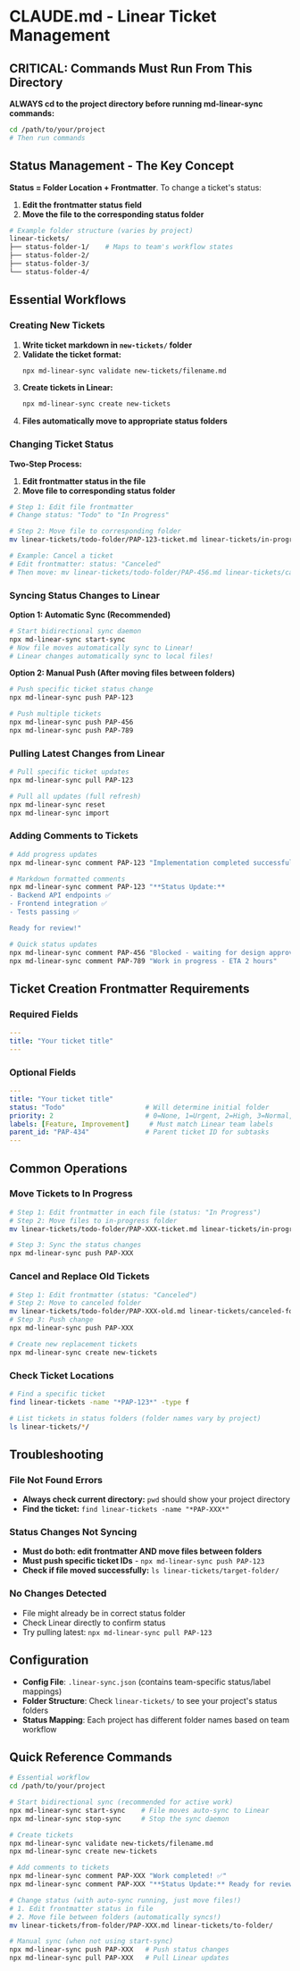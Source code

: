 # CLAUDE.md - Linear Ticket Management

## CRITICAL: Commands Must Run From This Directory

**ALWAYS cd to the project directory before running md-linear-sync commands:**

```bash
cd /path/to/your/project
# Then run commands
```

## Status Management - The Key Concept

**Status = Folder Location + Frontmatter**. To change a ticket's status:
1. **Edit the frontmatter status field**
2. **Move the file to the corresponding status folder**

```bash
# Example folder structure (varies by project)
linear-tickets/
├── status-folder-1/    # Maps to team's workflow states
├── status-folder-2/    
├── status-folder-3/    
└── status-folder-4/    
```

## Essential Workflows

### Creating New Tickets

1. **Write ticket markdown in `new-tickets/` folder**
2. **Validate the ticket format:**
   ```bash
   npx md-linear-sync validate new-tickets/filename.md
   ```
3. **Create tickets in Linear:**
   ```bash
   npx md-linear-sync create new-tickets
   ```
4. **Files automatically move to appropriate status folders**

### Changing Ticket Status

**Two-Step Process:**
1. **Edit frontmatter status in the file**
2. **Move file to corresponding status folder**

```bash
# Step 1: Edit file frontmatter
# Change status: "Todo" to "In Progress"

# Step 2: Move file to corresponding folder
mv linear-tickets/todo-folder/PAP-123-ticket.md linear-tickets/in-progress-folder/

# Example: Cancel a ticket
# Edit frontmatter: status: "Canceled"
# Then move: mv linear-tickets/todo-folder/PAP-456.md linear-tickets/canceled-folder/
```

### Syncing Status Changes to Linear

**Option 1: Automatic Sync (Recommended)**
```bash
# Start bidirectional sync daemon
npx md-linear-sync start-sync
# Now file moves automatically sync to Linear!
# Linear changes automatically sync to local files!
```

**Option 2: Manual Push (After moving files between folders)**
```bash
# Push specific ticket status change
npx md-linear-sync push PAP-123

# Push multiple tickets  
npx md-linear-sync push PAP-456
npx md-linear-sync push PAP-789
```

### Pulling Latest Changes from Linear

```bash
# Pull specific ticket updates
npx md-linear-sync pull PAP-123

# Pull all updates (full refresh)
npx md-linear-sync reset
npx md-linear-sync import
```

### Adding Comments to Tickets

```bash
# Add progress updates
npx md-linear-sync comment PAP-123 "Implementation completed successfully"

# Markdown formatted comments
npx md-linear-sync comment PAP-123 "**Status Update:**
- Backend API endpoints ✅
- Frontend integration ✅
- Tests passing ✅

Ready for review!"

# Quick status updates
npx md-linear-sync comment PAP-456 "Blocked - waiting for design approval"
npx md-linear-sync comment PAP-789 "Work in progress - ETA 2 hours"
```

## Ticket Creation Frontmatter Requirements

### Required Fields
```yaml
---
title: "Your ticket title"
---
```

### Optional Fields
```yaml
---
title: "Your ticket title"
status: "Todo"                    # Will determine initial folder
priority: 2                       # 0=None, 1=Urgent, 2=High, 3=Normal, 4=Low
labels: [Feature, Improvement]     # Must match Linear team labels
parent_id: "PAP-434"              # Parent ticket ID for subtasks
---
```

## Common Operations

### Move Tickets to In Progress
```bash
# Step 1: Edit frontmatter in each file (status: "In Progress")
# Step 2: Move files to in-progress folder
mv linear-tickets/todo-folder/PAP-XXX-ticket.md linear-tickets/in-progress-folder/

# Step 3: Sync the status changes
npx md-linear-sync push PAP-XXX
```

### Cancel and Replace Old Tickets
```bash
# Step 1: Edit frontmatter (status: "Canceled")
# Step 2: Move to canceled folder
mv linear-tickets/todo-folder/PAP-XXX-old.md linear-tickets/canceled-folder/
# Step 3: Push change
npx md-linear-sync push PAP-XXX

# Create new replacement tickets
npx md-linear-sync create new-tickets
```

### Check Ticket Locations
```bash
# Find a specific ticket
find linear-tickets -name "*PAP-123*" -type f

# List tickets in status folders (folder names vary by project)
ls linear-tickets/*/
```

## Troubleshooting

### File Not Found Errors
- **Always check current directory:** `pwd` should show your project directory
- **Find the ticket:** `find linear-tickets -name "*PAP-XXX*"`

### Status Changes Not Syncing
- **Must do both: edit frontmatter AND move files between folders**
- **Must push specific ticket IDs** - `npx md-linear-sync push PAP-123`
- **Check if file moved successfully:** `ls linear-tickets/target-folder/`

### No Changes Detected
- File might already be in correct status folder
- Check Linear directly to confirm status
- Try pulling latest: `npx md-linear-sync pull PAP-123`

## Configuration

- **Config File**: `.linear-sync.json` (contains team-specific status/label mappings)
- **Folder Structure**: Check `linear-tickets/` to see your project's status folders
- **Status Mapping**: Each project has different folder names based on team workflow

## Quick Reference Commands

```bash
# Essential workflow
cd /path/to/your/project

# Start bidirectional sync (recommended for active work)
npx md-linear-sync start-sync    # File moves auto-sync to Linear
npx md-linear-sync stop-sync     # Stop the sync daemon

# Create tickets
npx md-linear-sync validate new-tickets/filename.md
npx md-linear-sync create new-tickets

# Add comments to tickets
npx md-linear-sync comment PAP-XXX "Work completed! ✅"
npx md-linear-sync comment PAP-XXX "**Status Update:** Ready for review"

# Change status (with auto-sync running, just move files!)
# 1. Edit frontmatter status in file
# 2. Move file between folders (automatically syncs!)
mv linear-tickets/from-folder/PAP-XXX.md linear-tickets/to-folder/

# Manual sync (when not using start-sync)
npx md-linear-sync push PAP-XXX   # Push status changes
npx md-linear-sync pull PAP-XXX   # Pull Linear updates
```